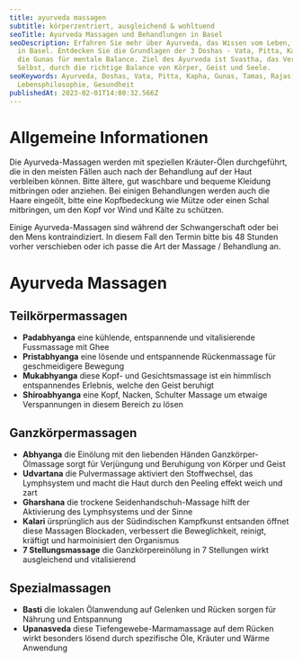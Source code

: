 ```yaml
---
title: ayurveda massagen
subtitle: körperzentriert, ausgleichend & wohltuend
seoTitle: Ayurveda Massagen und Behandlungen in Basel
seoDescription: Erfahren Sie mehr über Ayurveda, das Wissen vom Leben, bei ayni
  in Basel. Entdecken Sie die Grundlagen der 3 Doshas - Vata, Pitta, Kapha - und
  die Gunas für mentale Balance. Ziel des Ayurveda ist Svastha, das Verweilen im
  Selbst, durch die richtige Balance von Körper, Geist und Seele.
seoKeywords: Ayurveda, Doshas, Vata, Pitta, Kapha, Gunas, Tamas, Rajas, Sattva,
  Lebensphilosophie, Gesundheit
publishedAt: 2023-02-01T14:00:32.566Z
---
```

# Allgemeine Informationen

Die Ayurveda-Massagen werden mit speziellen Kräuter-Ölen durchgeführt, die in den meisten Fällen auch nach der Behandlung auf der Haut verbleiben können. Bitte ältere, gut waschbare und bequeme Kleidung mitbringen oder anziehen. Bei einigen Behandlungen werden auch die Haare eingeölt, bitte eine Kopfbedeckung wie Mütze oder einen Schal mitbringen, um den Kopf vor Wind und Kälte zu schützen.

Einige Ayurveda-Massagen sind während der Schwangerschaft oder bei den Mens kontraindiziert. In diesem Fall den Termin bitte bis 48 Stunden vorher verschieben oder ich passe die Art der Massage / Behandlung an.

# Ayurveda Massagen

## Teilkörpermassagen

* **Padabhyanga**
eine kühlende, entspannende und vitalisierende Fussmassage mit Ghee
* **Pristabhyanga**
eine lösende und entspannende Rückenmassage für geschmeidigere Bewegung
* **Mukabhyanga**
diese Kopf- und Gesichtsmassage ist ein himmlisch entspannendes Erlebnis, welche den Geist beruhigt
* **Shiroabhyanga**
eine Kopf, Nacken, Schulter Massage um etwaige Verspannungen in diesem Bereich zu lösen

## Ganzkörpermassagen

* **Abhyanga**
die Einölung mit den liebenden Händen Ganzkörper-Ölmassage sorgt für Verjüngung und Beruhigung von Körper und Geist
* **Udvartana**
die Pulvermassage aktiviert den Stoffwechsel, das Lymphsystem und macht die Haut durch den Peeling effekt weich und zart
* **Gharshana**
die trockene Seidenhandschuh-Massage hilft der Aktivierung des Lymphsystems und der Sinne
* **Kalari**
ürsprünglich aus der Südindischen Kampfkunst entsanden öffnet diese Massagen Blockaden, verbessert die Beweglichkeit, reinigt, kräftigt und harmoinisiert den Organismus
* **7 Stellungsmassage**
die Ganzkörpereinölung in 7 Stellungen wirkt ausgleichend und vitalisierend

## Spezialmassagen

* **Basti**
die lokalen Ölanwendung auf Gelenken und Rücken sorgen für Nährung und Entspannung
* **Upanasveda**
diese Tiefengewebe-Marmamassage auf dem Rücken wirkt besonders lösend durch spezifische Öle, Kräuter und Wärme Anwendung
